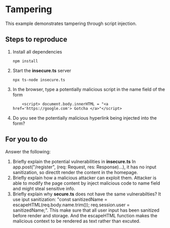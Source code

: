 # Tampering

This example demonstrates tampering through script injection.

## Steps to reproduce

1. Install all dependencies

    `npm install`

2. Start the **insecure.ts** server

    `npx ts-node insecure.ts`

3. In the browser, type a potentially malicious script in the name field of the form

    ```
        <script> document.body.innerHTML = "<a href='https://google.com'> Gotcha </a>"</script>
    ```

4. Do you see the potentially malicious hyperlink being injected into the form?

## For you to do

Answer the following:

1. Briefly explain the potential vulnerabilities in **insecure.ts**
    In app.post("/register", (req: Request, res: Response)...), it has no input sanitization, so directlt render the content in the homepage.
2. Briefly explain how a malicious attacker can exploit them.
    Attacker is able to modify the page content by inject malicious code to name field and might steal sensitive info.
3. Briefly explain why **secure.ts** does not have the same vulnerabilties?
    It use iput sanitization: 
    "const sanitizedName = escapeHTML(req.body.name.trim());
    req.session.user = sanitizedName;".
    This make sure that all user input has been sanitized before render and storage. And the escapeHTML function makes the malicious context to be rendered as text rather than excuted. 